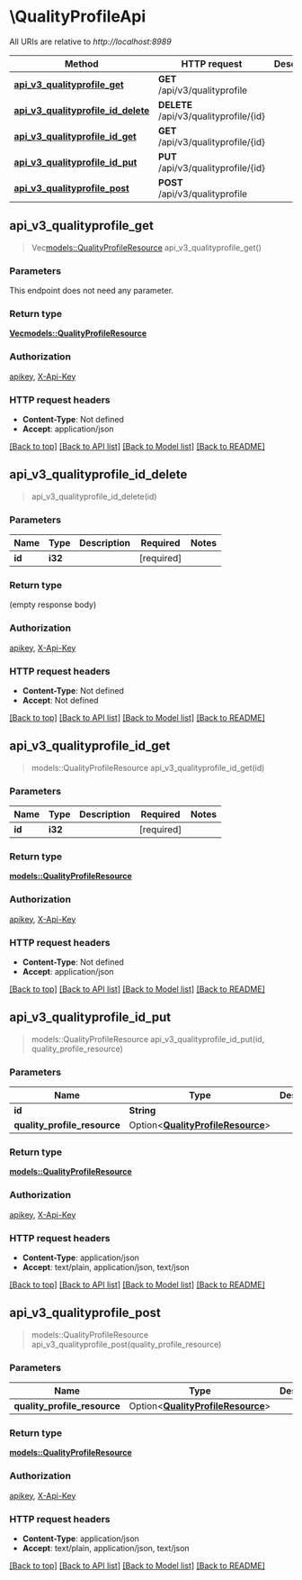 # \QualityProfileApi

All URIs are relative to *http://localhost:8989*

Method | HTTP request | Description
------------- | ------------- | -------------
[**api_v3_qualityprofile_get**](QualityProfileApi.md#api_v3_qualityprofile_get) | **GET** /api/v3/qualityprofile | 
[**api_v3_qualityprofile_id_delete**](QualityProfileApi.md#api_v3_qualityprofile_id_delete) | **DELETE** /api/v3/qualityprofile/{id} | 
[**api_v3_qualityprofile_id_get**](QualityProfileApi.md#api_v3_qualityprofile_id_get) | **GET** /api/v3/qualityprofile/{id} | 
[**api_v3_qualityprofile_id_put**](QualityProfileApi.md#api_v3_qualityprofile_id_put) | **PUT** /api/v3/qualityprofile/{id} | 
[**api_v3_qualityprofile_post**](QualityProfileApi.md#api_v3_qualityprofile_post) | **POST** /api/v3/qualityprofile | 



## api_v3_qualityprofile_get

> Vec<models::QualityProfileResource> api_v3_qualityprofile_get()


### Parameters

This endpoint does not need any parameter.

### Return type

[**Vec<models::QualityProfileResource>**](QualityProfileResource.md)

### Authorization

[apikey](../README.md#apikey), [X-Api-Key](../README.md#X-Api-Key)

### HTTP request headers

- **Content-Type**: Not defined
- **Accept**: application/json

[[Back to top]](#) [[Back to API list]](../README.md#documentation-for-api-endpoints) [[Back to Model list]](../README.md#documentation-for-models) [[Back to README]](../README.md)


## api_v3_qualityprofile_id_delete

> api_v3_qualityprofile_id_delete(id)


### Parameters


Name | Type | Description  | Required | Notes
------------- | ------------- | ------------- | ------------- | -------------
**id** | **i32** |  | [required] |

### Return type

 (empty response body)

### Authorization

[apikey](../README.md#apikey), [X-Api-Key](../README.md#X-Api-Key)

### HTTP request headers

- **Content-Type**: Not defined
- **Accept**: Not defined

[[Back to top]](#) [[Back to API list]](../README.md#documentation-for-api-endpoints) [[Back to Model list]](../README.md#documentation-for-models) [[Back to README]](../README.md)


## api_v3_qualityprofile_id_get

> models::QualityProfileResource api_v3_qualityprofile_id_get(id)


### Parameters


Name | Type | Description  | Required | Notes
------------- | ------------- | ------------- | ------------- | -------------
**id** | **i32** |  | [required] |

### Return type

[**models::QualityProfileResource**](QualityProfileResource.md)

### Authorization

[apikey](../README.md#apikey), [X-Api-Key](../README.md#X-Api-Key)

### HTTP request headers

- **Content-Type**: Not defined
- **Accept**: application/json

[[Back to top]](#) [[Back to API list]](../README.md#documentation-for-api-endpoints) [[Back to Model list]](../README.md#documentation-for-models) [[Back to README]](../README.md)


## api_v3_qualityprofile_id_put

> models::QualityProfileResource api_v3_qualityprofile_id_put(id, quality_profile_resource)


### Parameters


Name | Type | Description  | Required | Notes
------------- | ------------- | ------------- | ------------- | -------------
**id** | **String** |  | [required] |
**quality_profile_resource** | Option<[**QualityProfileResource**](QualityProfileResource.md)> |  |  |

### Return type

[**models::QualityProfileResource**](QualityProfileResource.md)

### Authorization

[apikey](../README.md#apikey), [X-Api-Key](../README.md#X-Api-Key)

### HTTP request headers

- **Content-Type**: application/json
- **Accept**: text/plain, application/json, text/json

[[Back to top]](#) [[Back to API list]](../README.md#documentation-for-api-endpoints) [[Back to Model list]](../README.md#documentation-for-models) [[Back to README]](../README.md)


## api_v3_qualityprofile_post

> models::QualityProfileResource api_v3_qualityprofile_post(quality_profile_resource)


### Parameters


Name | Type | Description  | Required | Notes
------------- | ------------- | ------------- | ------------- | -------------
**quality_profile_resource** | Option<[**QualityProfileResource**](QualityProfileResource.md)> |  |  |

### Return type

[**models::QualityProfileResource**](QualityProfileResource.md)

### Authorization

[apikey](../README.md#apikey), [X-Api-Key](../README.md#X-Api-Key)

### HTTP request headers

- **Content-Type**: application/json
- **Accept**: text/plain, application/json, text/json

[[Back to top]](#) [[Back to API list]](../README.md#documentation-for-api-endpoints) [[Back to Model list]](../README.md#documentation-for-models) [[Back to README]](../README.md)

